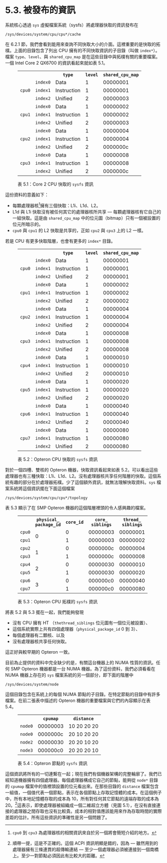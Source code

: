 # 5.3. 被發布的資訊

系統核心透過 `sys` 虛擬檔案系統（sysfs）將處理器快取的資訊發布在

`/sys/devices/system/cpu/cpu*/cache`

在 6.2.1 節，我們會看到能用來查詢不同快取大小的介面。這裡重要的是快取的拓樸。上面的目錄包含了列出 CPU 擁有的不同快取資訊的子目錄（叫做 `index*`）。檔案 `type`、`level`、與 `shared_cpu_map` 是在這些目錄中與拓樸有關的重要檔案。一個 Intel Core 2 QX6700 的資訊看起來就如表 5.1。

<figure>
  <table>
    <tr>
      <th colspan="2"></th>
      <th><code>type</code></th>
      <th><code>level</code></th>
      <th><code>shared_cpu_map</code></th>
    </tr>
    <tr>
      <td rowspan="3"><code>cpu0</code></td>
      <td><code>index0</code></td>
      <td>Data</td>
      <td>1</td>
      <td>00000001</td>
    </tr>
    <tr>
      <td><code>index1</code></td>
      <td>Instruction</td>
      <td>1</td>
      <td>00000001</td>
    </tr>
    <tr>
      <td><code>index2</code></td>
      <td>Unified</td>
      <td>2</td>
      <td>00000003</td>
    </tr>
    <tr>
      <td rowspan="3"><code>cpu1</code></td>
      <td><code>index0</code></td>
      <td>Data</td>
      <td>1</td>
      <td>00000002</td>
    </tr>
    <tr>
      <td><code>index1</code></td>
      <td>Instruction</td>
      <td>1</td>
      <td>00000002</td>
    </tr>
    <tr>
      <td><code>index2</code></td>
      <td>Unified</td>
      <td>2</td>
      <td>00000003</td>
    </tr>
    <tr>
      <td rowspan="3"><code>cpu2</code></td>
      <td><code>index0</code></td>
      <td>Data</td>
      <td>1</td>
      <td>00000004</td>
    </tr>
    <tr>
      <td><code>index1</code></td>
      <td>Instruction</td>
      <td>1</td>
      <td>00000004</td>
    </tr>
    <tr>
      <td><code>index2</code></td>
      <td>Unified</td>
      <td>2</td>
      <td>0000000c</td>
    </tr>
    <tr>
      <td rowspan="3"><code>cpu3</code></td>
      <td><code>index0</code></td>
      <td>Data</td>
      <td>1</td>
      <td>00000008</td>
    </tr>
    <tr>
      <td><code>index1</code></td>
      <td>Instruction</td>
      <td>1</td>
      <td>00000008</td>
    </tr>
    <tr>
      <td><code>index2</code></td>
      <td>Unified</td>
      <td>2</td>
      <td>0000000c</td>
    </tr>
  </table>
  <figcaption>表 5.1：Core 2 CPU 快取的 <code>sysfs</code> 資訊</figcaption>
</figure>

這份資料的意義如下：

* 每顆處理器核[^25]擁有三個快取：L1i、L1d、L2。
* L1d 與 L1i 快取沒有被任何其它的處理器核所共享 –– 每顆處理器核有它自己的一組快取。這是由 `shared_cpu_map` 中的位元圖（bitmap）只有一個被設置的位元所暗示的。
* `cpu0` 與 `cpu1` 的 L2 快取是共享的，正如 `cpu2` 與 `cpu3` 上的 L2 一樣。

若是 CPU 有更多快取階層，也會有更多的 `index*` 目錄。

<figure>
  <table>
    <tr>
      <th colspan="2"></th>
      <th><code>type</code></th>
      <th><code>level</code></th>
      <th><code>shared_cpu_map</code></th>
    </tr>
    <tr>
      <td rowspan="3"><code>cpu0</code></td>
      <td><code>index0</code></td>
      <td>Data</td>
      <td>1</td>
      <td>00000001</td>
    </tr>
    <tr>
      <td><code>index1</code></td>
      <td>Instruction</td>
      <td>1</td>
      <td>00000001</td>
    </tr>
    <tr>
      <td><code>index2</code></td>
      <td>Unified</td>
      <td>2</td>
      <td>00000001</td>
    </tr>
    <tr>
      <td rowspan="3"><code>cpu1</code></td>
      <td><code>index0</code></td>
      <td>Data</td>
      <td>1</td>
      <td>00000002</td>
    </tr>
    <tr>
      <td><code>index1</code></td>
      <td>Instruction</td>
      <td>1</td>
      <td>00000002</td>
    </tr>
    <tr>
      <td><code>index2</code></td>
      <td>Unified</td>
      <td>2</td>
      <td>00000002</td>
    </tr>
    <tr>
      <td rowspan="3"><code>cpu2</code></td>
      <td><code>index0</code></td>
      <td>Data</td>
      <td>1</td>
      <td>00000004</td>
    </tr>
    <tr>
      <td><code>index1</code></td>
      <td>Instruction</td>
      <td>1</td>
      <td>00000004</td>
    </tr>
    <tr>
      <td><code>index2</code></td>
      <td>Unified</td>
      <td>2</td>
      <td>00000004</td>
    </tr>
    <tr>
      <td rowspan="3"><code>cpu3</code></td>
      <td><code>index0</code></td>
      <td>Data</td>
      <td>1</td>
      <td>00000008</td>
    </tr>
    <tr>
      <td><code>index1</code></td>
      <td>Instruction</td>
      <td>1</td>
      <td>00000008</td>
    </tr>
    <tr>
      <td><code>index2</code></td>
      <td>Unified</td>
      <td>2</td>
      <td>00000008</td>
    </tr>
    <tr>
      <td rowspan="3"><code>cpu4</code></td>
      <td><code>index0</code></td>
      <td>Data</td>
      <td>1</td>
      <td>00000010</td>
    </tr>
    <tr>
      <td><code>index1</code></td>
      <td>Instruction</td>
      <td>1</td>
      <td>00000010</td>
    </tr>
    <tr>
      <td><code>index2</code></td>
      <td>Unified</td>
      <td>2</td>
      <td>00000010</td>
    </tr>
    <tr>
      <td rowspan="3"><code>cpu5</code></td>
      <td><code>index0</code></td>
      <td>Data</td>
      <td>1</td>
      <td>00000020</td>
    </tr>
    <tr>
      <td><code>index1</code></td>
      <td>Instruction</td>
      <td>1</td>
      <td>00000020</td>
    </tr>
    <tr>
      <td><code>index2</code></td>
      <td>Unified</td>
      <td>2</td>
      <td>00000020</td>
    </tr>
    <tr>
      <td rowspan="3"><code>cpu6</code></td>
      <td><code>index0</code></td>
      <td>Data</td>
      <td>1</td>
      <td>00000040</td>
    </tr>
    <tr>
      <td><code>index1</code></td>
      <td>Instruction</td>
      <td>1</td>
      <td>00000040</td>
    </tr>
    <tr>
      <td><code>index2</code></td>
      <td>Unified</td>
      <td>2</td>
      <td>00000040</td>
    </tr>
    <tr>
      <td rowspan="3"><code>cpu7</code></td>
      <td><code>index0</code></td>
      <td>Data</td>
      <td>1</td>
      <td>00000080</td>
    </tr>
    <tr>
      <td><code>index1</code></td>
      <td>Instruction</td>
      <td>1</td>
      <td>00000080</td>
    </tr>
    <tr>
      <td><code>index2</code></td>
      <td>Unified</td>
      <td>2</td>
      <td>00000080</td>
    </tr>
  </table>
  <figcaption>表 5.2：Opteron CPU 快取的 <code>sysfs</code> 資訊</figcaption>
</figure>

對於一個四槽、雙核的 Opteron 機器，快取資訊看起來如表 5.2。可以看出這些處理器也有三種快取：L1i、L1d、L2。沒有處理器核共享任何階層的快取。這個系統有趣的部分在於處理器拓樸。少了這個額外資訊，就無法理解快取資料。`sys` 檔案系統將這個資訊擺在下面這個檔案

`/sys/devices/system/cpu/cpu*/topology`

表 5.3 顯示了在 SMP Opteron 機器的這個階層裡頭的令人感興趣的檔案。

<figure>
  <table>
    <tr>
      <th></th>
      <th><code>physical_<br />package_id</code></th>
      <th><code>core_id</code></th>
      <th><code>core_<br />siblings</code></th>
      <th><code>thread_<br />siblings</code></th>
    </tr>
    <tr>
      <td><code>cpu0</code></td>
      <td rowspan="2">0</td>
      <td>0</td>
      <td>00000003</td>
      <td>00000001</td>
    </tr>
    <tr>
      <td><code>cpu1</code></td>
      <td>1</td>
      <td>00000003</td>
      <td>00000002</td>
    </tr>
    <tr>
      <td><code>cpu2</code></td>
      <td rowspan="2">1</td>
      <td>0</td>
      <td>0000000c</td>
      <td>00000004</td>
    </tr>
    <tr>
      <td><code>cpu3</code></td>
      <td>1</td>
      <td>0000000c</td>
      <td>00000008</td>
    </tr>
    <tr>
      <td><code>cpu4</code></td>
      <td rowspan="2">2</td>
      <td>0</td>
      <td>00000030</td>
      <td>00000010</td>
    </tr>
    <tr>
      <td><code>cpu5</code></td>
      <td>1</td>
      <td>00000030</td>
      <td>00000020</td>
    </tr>
    <tr>
      <td><code>cpu6</code></td>
      <td rowspan="2">3</td>
      <td>0</td>
      <td>000000c0</td>
      <td>00000040</td>
    </tr>
    <tr>
      <td><code>cpu7</code></td>
      <td>1</td>
      <td>000000c0</td>
      <td>00000080</td>
    </tr>
  </table>
  <figcaption>表 5.3：Opteron CPU 拓樸的 <code>sysfs</code> 資訊</figcaption>
</figure>

將表 5.2 與 5.3 擺在一起，我們能夠發現

* 沒有 CPU 擁有 HT （`thethread_siblings` 位元圖有一個位元被設置）、
* 這個系統實際上共有四個處理器（`physical_package_id` 0 到 3）、
* 每個處理器有二顆核、以及
* 沒有處理器核共享任何快取。

這正好與較早期的 Opteron 一致。

目前為止提供的資料中完全缺少的是，有關這台機器上的 NUMA 性質的資訊。任何 SMP Opteron 機器都是一台 NUMA 機器。為了這份資料，我們必須看看在 NUMA 機器上存在的 `sys` 檔案系統的另一個部分，即下面的階層中

`/sys/devices/system/node`

這個目錄包含在系統上的每個 NUMA 節點的子目錄。在特定節點的目錄中有許多檔案。在前二張表中描述的 Opteron 機器的重要檔案與它們的內容顯示在表 5.4。

<figure>
  <table>
    <tr>
      <th></th>
      <th><code>cpumap</code></th>
      <th><code>distance</code></th>
    </tr>
    <tr>
      <td><code>node0</code></td>
      <td>00000003</td>
      <td>10 20 20 20</td>
    </tr>
    <tr>
      <td><code>node0</code></td>
      <td>0000000c</td>
      <td>20 10 20 20</td>
    </tr>
    <tr>
      <td><code>node2</code></td>
      <td>00000030</td>
      <td>20 20 10 20</td>
    </tr>
    <tr>
      <td><code>node3</code></td>
      <td>000000c0</td>
      <td>20 20 20 10</td>
    </tr>
  </table>
  <figcaption>表 5.4：Opteron 節點的 <code>sysfs</code> 資訊</figcaption>
</figure>

這個資訊將所有的一切連繫在一起；現在我們有個機器架構的完整輪廓了。我們已經知道機器擁有四個處理器。每個處理器構成它自己的節點，能夠從 `node*` 目錄的 `cpumap` 檔案中的值裡頭設置的位元看出來。在那些目錄的 `distance` 檔案包含一組值，一個值代表一個節點，表示在各個節點上存取記憶體的成本。在這個例子中，所有本地記憶體存取的成本為 10，所有對任何其它節點的遠端存取的成本為 20。[^26]這表示，即使處理器被組織成一個二維超立方體（見圖 5.1），在沒有直接連接的處理器之間存取也沒有比較貴。成本的相對值應該能用來作為存取時間的實際差距的估計。所有這些資訊的準確性是另一個問題了。


[^25]: `cpu0` 到 `cpu3` 為處理器核的相關資訊來自於另一個將會簡短介紹的地方。

[^26]: 順帶一提，這是不正確的。這個 ACPI 資訊明顯是錯的，因為 –– 雖然用到的處理器擁有三條連貫的超傳輸連結 –– 至少一個處理器必須被連接到一個南橋上。至少一對節點必須因此有比較大的距離。

